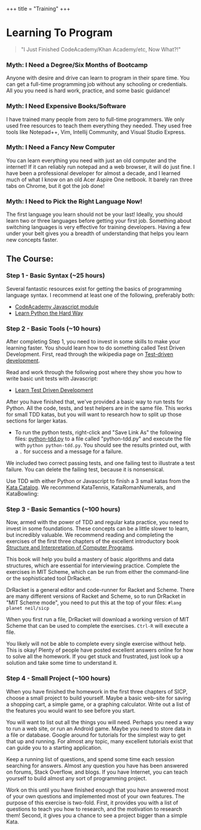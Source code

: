 +++
title = "Training"
+++

<h1 class="centereded">Learning To Program</h1>

> "I Just Finished CodeAcademy/Khan Academy/etc, Now What?!"

### Myth: I Need a Degree/Six Months of Bootcamp

Anyone with desire and drive can learn to program in their spare time. You can
get a full-time programming job without any schooling or credentials. All you
you need is hard work, practice, and some basic guidance!

### Myth: I Need Expensive Books/Software

I have trained many people from zero to full-time programmers. We only used free
resources to teach them everything they needed. They used free tools like
Notepad++, Vim, Intellij Community, and Visual Studio Express.

### Myth: I Need a Fancy New Computer

You can learn everything you need with just an old computer and the internet! If
it can reliably run notepad and a web browser, it will do just fine. I have been
a professional developer for almost a decade, and I learned much of what I know
on an old Acer Aspire One netbook. It barely ran three tabs on Chrome, but it
got the job done!

### Myth: I Need to Pick the Right Language Now!

The first language you learn should not be your last! Ideally, you should learn
two or three languages before getting your first job. Something about switching
languages is very effective for training developers. Having a few under your
belt gives you a breadth of understanding that helps you learn new concepts
faster.

## The Course:

### Step 1 - Basic Syntax (~25 hours)

  Several fantastic resources exist for getting the basics of programming
  language syntax. I recommend at least one of the following, preferably both:

  * [CodeAcademy Javascript module](https://www.codecademy.com/learn/javascript)
  * [Learn Python the Hard Way](https://learnpythonthehardway.org/)

### Step 2 - Basic Tools (~10 hours)

  After completing Step 1, you need to invest in some skills to make your
  learning faster. You should learn how to do something called Test Driven
  Development. First, read through the wikipedia page on
  [Test-driven development](https://en.wikipedia.org/wiki/Test-driven_development).

  Read and work through the following post where they show you how to write
  basic unit tests with Javascript:

  * [Learn Test Driven Development](https://github.com/dwyl/learn-tdd)

  After you have finished that, we've provided a basic way to run tests for
  Python. All the code, tests, and test helpers are in the same file. This works
  for small TDD katas, but you will want to research how to split up those
  sections for larger katas.

  * To run the python tests, right-click and "Save Link As" the following
    files: [python-tdd.py](/code/python-tdd.py) to a file called
    "python-tdd.py" and execute the file with ```python python-tdd.py```. You
    should see the results printed out, with a ```.``` for success and a
    message for a failure.

  We included two correct passing tests, and one failing test to illustrate a
  test failure. You can delete the failing test, because it is nonsensical.

  Use TDD with either Python or Javascript to finish a 3 small katas from the
  [Kata Catalog](http://codingdojo.org/cgi-bin/index.pl?KataCatalogue). We
  recommend KataTennis, KataRomanNumerals, and KataBowling:

### Step 3 - Basic Semantics (~100 hours)

  Now, armed with the power of TDD and regular kata practice, you need to invest
  in some foundations. These concepts can be a little slower to learn, but
  incredibly valuable. We recommend reading and completing the exercises of the
  first three chapters of the excellent introductory book
  [Structure and Interpretation of Computer Programs](https://mitpress.mit.edu/sicp/full-text/book/book.html).
  
  This book will help you build a mastery of basic algorithms and data
  structures, which are essential for interviewing practice. Complete the
  exercises in MIT Scheme, which can be run from either the command-line or the
  sophisticated tool DrRacket.

  DrRacket is a general editor and code-runner for Racket and Scheme. There
  are many different versions of Racket and Scheme, so to run DrRacket in "MIT
  Scheme mode", you need to put this at the top of your files: ```#lang planet neil/sicp```

  When you first run a file, DrRacket will download a working version of MIT
  Scheme that can be used to complete the exercises. ```Ctrl-R``` will execute
  a file.
  
  You likely will not be able to complete every single exercise without help.
  This is okay! Plenty of people have posted excellent answers online for how to
  solve all the homework. If you get stuck and frustrated, just look up a
  solution and take some time to understand it.

### Step 4 - Small Project (~100 hours)

  When you have finished the homework in the first three chapters of SICP,
  choose a small project to build yourself. Maybe a basic web-site for saving a
  shopping cart, a simple game, or a graphing calculator. Write out a list of
  the features you would want to see before you start. 
  
  You will want to list out all the things you will need. Perhaps you need a way
  to run a web site, or run an Android game. Maybe you need to store data in a
  file or database. Google around for tutorials for the simplest way to get that
  up and running. For almost any topic, many excellent tutorials exist that can
  guide you to a starting application.
  
  Keep a running list of questions, and spend some time each session searching
  for answers. Almost any question you have has been answered on forums, Stack
  Overflow, and blogs. If you have Internet, you can teach yourself to build
  almost any sort of programming project.
  
  Work on this until you have finished enough that you have answered most of
  your own questions and implemented most of your own features. The purpose of
  this exercise is two-fold. First, it provides you with a list of questions to
  teach you how to research, and the motivation to research them! Second, it
  gives you a chance to see a project bigger than a simple Kata.
